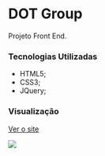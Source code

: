 # DOT Group
Projeto Front End.

### Tecnologias Utilizadas
* HTML5;
* CSS3;
* JQuery;

### Visualização

[Ver o site](http://unibrasilsistemas.com.br)

<img src="https://github.com/lucasrondon09/Lucas/blob/master/img/portfolio/thumbnails/dot.jpg">






